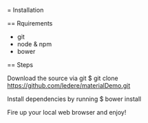 = Installation

== Rquirements

- git
- node & npm
- bower 

== Steps

Download the source via git
$ git clone https://github.com/ledere/materialDemo.git

Install dependencies by running
$ bower install

Fire up your local web browser and enjoy!

